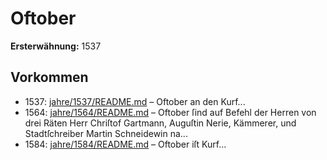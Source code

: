 # Oftober

**Ersterwähnung:** 1537

## Vorkommen
- 1537: [jahre/1537/README.md](../jahre/1537/README.md) – Oftober an den Kurf...
- 1564: [jahre/1564/README.md](../jahre/1564/README.md) – Oftober ſind auf Befehl der Herren von
drei Räten Herr Chriſtof Gartmann, Auguſtin Nerie,
Kämmerer, und Stadtſchreiber Martin Schneidewin na...
- 1584: [jahre/1584/README.md](../jahre/1584/README.md) – Oftober iſt Kurf...
